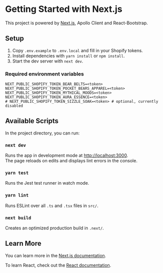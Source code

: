 # Getting Started with Next.js

This project is powered by [Next.js](https://nextjs.org/), Apollo Client and React-Bootstrap.

## Setup

1. Copy `.env.example` to `.env.local` and fill in your Shopify tokens.
2. Install dependencies with `yarn install` or `npm install`.
3. Start the dev server with `next dev`.

### Required environment variables

```
NEXT_PUBLIC_SHOPIFY_TOKEN_BEAR_BELTS=<token>
NEXT_PUBLIC_SHOPIFY_TOKEN_POCKET_BEARS_APPAREL=<token>
NEXT_PUBLIC_SHOPIFY_TOKEN_MYTHICAL_MOODS=<token>
NEXT_PUBLIC_SHOPIFY_TOKEN_AURA_ESSENCE=<token>
# NEXT_PUBLIC_SHOPIFY_TOKEN_SIZZLE_SOAK=<token> # optional, currently disabled
```

## Available Scripts

In the project directory, you can run:

### `next dev`

Runs the app in development mode at [http://localhost:3000](http://localhost:3000).\
The page reloads on edits and displays lint errors in the console.

### `yarn test`

Runs the Jest test runner in watch mode.

### `yarn lint`

Runs ESLint over all `.ts` and `.tsx` files in `src/`.

### `next build`

Creates an optimized production build in `.next/`.


## Learn More

You can learn more in the [Next.js documentation](https://nextjs.org/docs).

To learn React, check out the [React documentation](https://reactjs.org/).
